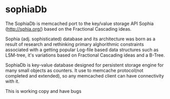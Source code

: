 sophiaDb
========

The SophiaDb is memcached port to the key/value storage API Sophia (http://sphia.org/) based on the  Fractional Cascading ideas.

Sophia (adj. sophisticated) database and its architecture was born as a result of research and rethinking primary alghorithmic constraints associated with a getting popular Log-file based data structures such as LSM-tree, it's variations based on Fractional Cascading ideas and a B-Tree. 

SophiaDb is key-value  database  designed for persistent storage engine for many small objects as counters.  It use to memcache protocol(not completed and extended), so any memcached client can have connectivity with it.   

This is working copy and have bugs

